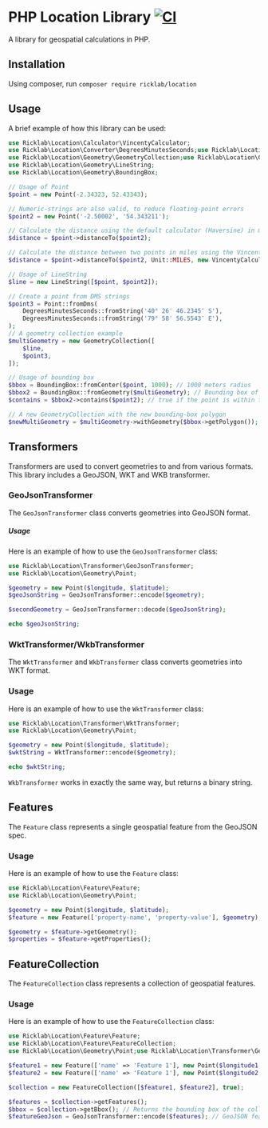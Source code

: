 # PHP Location Library [![CI](https://github.com/rickogden/Location/actions/workflows/ci.yaml/badge.svg)](https://github.com/rickogden/Location/actions/workflows/ci.yaml)

A library for geospatial calculations in PHP.

## Installation

Using composer, run `composer require ricklab/location`

## Usage

A brief example of how this library can be used:

```php
use Ricklab\Location\Calculator\VincentyCalculator;
use Ricklab\Location\Converter\DegreesMinutesSeconds;use Ricklab\Location\Converter\Unit;
use Ricklab\Location\Geometry\GeometryCollection;use Ricklab\Location\Geometry\Point;
use Ricklab\Location\Geometry\LineString;
use Ricklab\Location\Geometry\BoundingBox;

// Usage of Point
$point = new Point(-2.34323, 52.43343);

// Numeric-strings are also valid, to reduce floating-point errors
$point2 = new Point('-2.50002', '54.343211');

// Calculate the distance using the default calculator (Haversine) in meters
$distance = $point->distanceTo($point2);

// Calculate the distance between two points in miles using the Vincenty formula
$distance = $point->distanceTo($point2, Unit::MILES, new VincentyCalculator());

// Usage of LineString
$line = new LineString([$point, $point2]);

// Create a point from DMS strings
$point3 = Point::fromDms(
    DegreesMinutesSeconds::fromString('40° 26′ 46.2345″ S'),
    DegreesMinutesSeconds::fromString('79° 58′ 56.5543″ E'),
);
// A geometry collection example
$multiGeometry = new GeometryCollection([
    $line,
    $point3,
]);

// Usage of bounding box
$bbox = BoundingBox::fromCenter($point, 1000); // 1000 meters radius
$bbox2 = BoundingBox::fromGeometry($multiGeometry); // Bounding box of the line
$contains = $bbox2->contains($point2); // true if the point is within the bounding box

// A new GeometryCollection with the new bounding-box polygon
$newMultiGeometry = $multiGeometry->withGeometry($bbox->getPolygon());
```

## Transformers

Transformers are used to convert geometries to and from various formats. This library includes a GeoJSON, WKT and WKB 
transformer.

### GeoJsonTransformer

The `GeoJsonTransformer` class converts geometries into GeoJSON format.

##### Usage

Here is an example of how to use the `GeoJsonTransformer` class:

```php
use Ricklab\Location\Transformer\GeoJsonTransformer;
use Ricklab\Location\Geometry\Point;

$geometry = new Point($longitude, $latitude);
$geoJsonString = GeoJsonTransformer::encode($geometry);

$secondGeometry = GeoJsonTransformer::decode($geoJsonString);

echo $geoJsonString;
```

### WktTransformer/WkbTransformer

The `WktTransformer` and `WkbTransformer` class converts geometries into WKT 
format.

### Usage

Here is an example of how to use the `WktTransformer` class:

```php
use Ricklab\Location\Transformer\WktTransformer;
use Ricklab\Location\Geometry\Point;

$geometry = new Point($longitude, $latitude);
$wktString = WktTransformer::encode($geometry);

echo $wktString;
```

`WkbTransformer` works in exactly the same way, but returns a binary string.

## Features

The `Feature` class represents a single geospatial feature from the GeoJSON spec.

### Usage

Here is an example of how to use the `Feature` class:

```php
use Ricklab\Location\Feature\Feature;
use Ricklab\Location\Geometry\Point;

$geometry = new Point($longitude, $latitude);
$feature = new Feature(['property-name', 'property-value'], $geometry);

$geometry = $feature->getGeometry();
$properties = $feature->getProperties();
```

## FeatureCollection

The `FeatureCollection` class represents a collection of geospatial features.

### Usage

Here is an example of how to use the `FeatureCollection` class:

```php
use Ricklab\Location\Feature\Feature;
use Ricklab\Location\Feature\FeatureCollection;
use Ricklab\Location\Geometry\Point;use Ricklab\Location\Transformer\GeoJsonTransformer;

$feature1 = new Feature(['name' => 'Feature 1'], new Point($longitude1, $latitude1));
$feature2 = new Feature(['name' => 'Feature 1'], new Point($longitude2, $latitude2));

$collection = new FeatureCollection([$feature1, $feature2], true);

$features = $collection->getFeatures();
$bbox = $collection->getBbox(); // Returns the bounding box of the collection
$featureGeoJson = GeoJsonTransformer::encode($features); // GeoJSON feature collection representation
```
